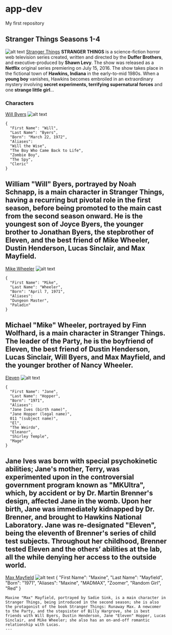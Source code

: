 # app-dev
My first repository
## Stranger Things Seasons 1-4
![alt text](str.jpg)
[Stranger Things](https://strangerthings.fandom.com/wiki/Stranger_Things_Wiki)
**STRANGER THINGS** is a science-fiction horror web television series created, written and directed by the **Duffer Brothers**, and executive-produced by **Shawn Levy**. The show was released as a **Netflix** original series premiering on July 15, 2016. The show takes place in the fictional town of **Hawkins, Indiana** in the early-to-mid 1980s. When a **young boy** vanishes, Hawkins becomes embroiled in an extraordinary mystery involving **secret experiments, terrifying supernatural forces** and one **strange little girl**...
### Characters
[Will Byers](https://strangerthings.fandom.com/wiki/Will_Byers)
![alt text](will.jpg)
```
{
  "First Name": "Will",
  "Last Name": "Byers",
  "Born": "March 22, 1972",
  "Aliases": 
  "Will the Wise",
  "The Boy Who Came Back to Life",
  "Zombie Boy",
  "The Spy",
  "Cleric"
}
```
William "Will" Byers, portrayed by Noah Schnapp, is a main character in Stranger Things, having a recurring but pivotal role in the first season, before being promoted to the main cast from the second season onward. He is the youngest son of Joyce Byers, the younger brother to Jonathan Byers, the stepbrother of Eleven, and the best friend of Mike Wheeler, Dustin Henderson, Lucas Sinclair, and Max Mayfield.
---
[Mike Wheeler](https://strangerthings.fandom.com/wiki/Mike_Wheeler)
![alt text](mike.jpg)
```
{
  "First Name": "Mike",
  "Last Name": "Wheeler",
  "Born": "April 7, 1971",
  "Aliases": 
  "Dungeon Master",
  "Paladin"
}
```
Michael "Mike" Wheeler, portrayed by Finn Wolfhard, is a main character in Stranger Things. The leader of the Party, he is the boyfriend of Eleven, the best friend of Dustin Henderson, Lucas Sinclair, Will Byers, and Max Mayfield, and the younger brother of Nancy Wheeler.
---
[Eleven](https://strangerthings.fandom.com/wiki/Eleven)
![alt text](eleven.jpg)
```
{
  "First Name": "Jane",
  "Last Name": "Hopper",
  "Born": "1971",
  "Aliases": 
  "Jane Ives (birth name)",
  "Jane Hopper (legal name)",
  011 "(subject name)",
  "El",
  "The Weirdo",
  "Eleanor",
  "Shirley Temple",
  "Mage"
}
```
Jane Ives was born with special psychokinetic abilities; Jane's mother, Terry, was experimented upon in the controversial government program known as "MKUltra", which, by accident or by Dr. Martin Brenner's design, affected Jane in the womb. Upon her birth, Jane was immediately kidnapped by Dr. Brenner, and brought to Hawkins National Laboratory. Jane was re-designated "Eleven", being the eleventh of Brenner's series of child test subjects. Throughout her childhood, Brenner tested Eleven and the others’ abilities at the lab, all the while denying her access to the outside world.
---
[Max Mayfield](https://strangerthings.fandom.com/wiki/Max_Mayfield)
![alt text](max.jpg)
{
  "First Name": "Maxine",
  "Last Name": "Mayfield",
  "Born": "1971",
  "Aliases": 
  "Maxine",
  "MADMAX",
  "Zoomer",
  "Random Girl",
  "Red"
}
```
Maxine "Max" Mayfield, portrayed by Sadie Sink, is a main character in Stranger Things, being introduced in the second season; she is also the protagonist of the book Stranger Things: Runaway Max. A newcomer to the Party, and the stepsister of Billy Hargrove, she is best friends with Will Byers, Dustin Henderson, Jane "Eleven" Hopper, Lucas Sinclair, and Mike Wheeler; she also has an on-and-off romantic relationship with Lucas.
---

